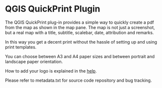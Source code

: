 QGIS QuickPrint Plugin
==============

The QGIS QuickPrint plug-in provides a simple way to quickly create a pdf from the map as shown in the map pane. The map is not just a screenshot, but a real map with a title, subtitle, scalebar, date, attribution and remarks.

In this way you get a decent print without the hassle of setting up and using print templates. 

You can choose between A3 and A4 paper sizes and between portrait and landscape paper orientation.

How to add your logo is explained in the [help](https://marcoduiker.github.io/QGIS_QuickPrint/help/build/html/introduction.html). 

Please refer to metadata.txt for source code repository and bug tracking.
